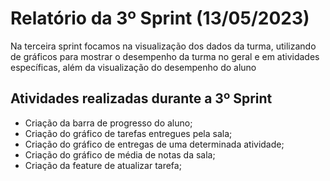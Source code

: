 <h1>Relatório da 3º Sprint (13/05/2023)</h1>

<p>Na terceira sprint focamos na visualização dos dados da turma, utilizando de gráficos para mostrar o desempenho da turma no geral e em atividades específicas, além da visualização do desempenho do aluno</p>

<h2>Atividades realizadas durante a 3º Sprint </h2>
  <ul>
      <li>Criação da barra de progresso do aluno;</li>
      <li>Criação do gráfico de tarefas entregues pela sala;</li>
      <li>Criação do gráfico de entregas de uma determinada atividade;</li>
      <li>Criação do gráfico de média de notas da sala;</li>
      <li>Criação da feature de atualizar tarefa;</li>
  </ul>
